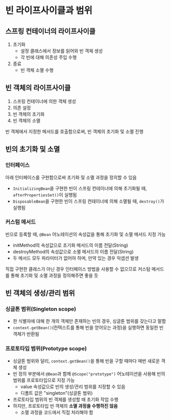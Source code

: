 # 빈 라이프사이클과 범위
## 스프링 컨테이너의 라이프사이클
1. 초기화
   - 설정 클래스에서 정보를 읽어와 빈 객체 생성
   - 각 빈에 대해 의존성 주입 수행
2. 종료
   - 빈 객체 소멸 수행

## 빈 객체의 라이프사이클
1. 스프링 컨테이너에 의한 객체 생성
2. 의존 설정 
3. 빈 객체의 초기화
4. 빈 객체의 소멸

빈 객체에서 지정한 메서드를 호출함으로써, 빈 객체의 초기화 및 소멸 진행

## 빈의 초기화 및 소멸
### 인터페이스
아래 인터페이스를 구현함으로써 초기화 및 소멸 과정을 정의할 수 있음
- `InitializingBean`을 구현한 빈이 스프링 컨테이너에 의해 초기화될 때, `afterPropertiesSet()`이 실행됨
- `DisposableBean`을 구현한 빈이 스프링 컨테이너에 의해 소멸될 때, `destroy()`가 실행됨
###  커스텀 메서드
빈으로 등록할 때, `@Bean` 어노테이션의 속성값을 통해 초기화 및 소멸 메서드 지정 가능
- initMethod의 속성값으로 초기화 메서드의 이름 전달(String)
- destroyMethod의 속성값으로 소멸 메서드의 이름 전달(String)
- 두 메서드 모두 파라미터가 없어야 하며, 만약 있는 경우 익셉션 발생

직접 구현한 클래스가 아닌 경우 인터페이스 방법을 사용할 수 없으므로 커스텀 메서드를 통해 초기화 및 소멸 과정을 정의해주면 좋을 듯

## 빈 객체의 생성/관리 범위
### 싱글톤 범위(Singleton scope)
- 한 식별자에 대해 한 개의 객체만 존재하는 빈의 경우, 싱글톤 범위를 갖는다고 말함
- `context.getBean()`(컨텍스트를 통해 빈을 얻어오는 과정)을 실행하면 동일한 빈 객체가 반환됨
### 프로토타입 범위(Prototype scope)
- 싱글톤 범위와 달리, `context.getBean()`을 통해 빈을 구할 때마다 매번 새로운 객체 생성
- 빈 정의 부분에서 `@Bean`과 함께 `@Scope("prototype")` 어노테이션을 사용해 빈의 범위를 프로토타입으로 지정 가능
  - value 속성값으로 빈의 생성/관리 범위를 지정할 수 있음
  - 디폴트 값은 "singleton"(싱글톤 범위)
- 프로토타입 범위의 빈 객체를 생성할 때 초기화 작업 수행
- 하지만, 프로토타입 빈 객체의 **소멸 과정을 수행하진 않음**
  - 소멸 과정을 코드에서 직접 처리해야 함